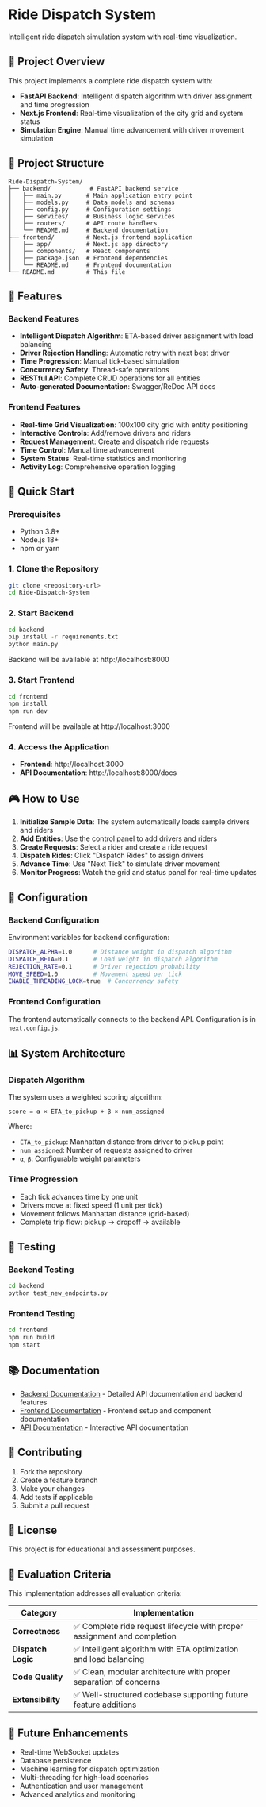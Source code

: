 # Ride Dispatch System

Intelligent ride dispatch simulation system with real-time visualization.

## 🚀 Project Overview

This project implements a complete ride dispatch system with:

- **FastAPI Backend**: Intelligent dispatch algorithm with driver assignment and time progression
- **Next.js Frontend**: Real-time visualization of the city grid and system status
- **Simulation Engine**: Manual time advancement with driver movement simulation

## 📁 Project Structure

```
Ride-Dispatch-System/
├── backend/           # FastAPI backend service
│   ├── main.py       # Main application entry point
│   ├── models.py     # Data models and schemas
│   ├── config.py     # Configuration settings
│   ├── services/     # Business logic services
│   ├── routers/      # API route handlers
│   └── README.md     # Backend documentation
├── frontend/         # Next.js frontend application
│   ├── app/          # Next.js app directory
│   ├── components/   # React components
│   ├── package.json  # Frontend dependencies
│   └── README.md     # Frontend documentation
└── README.md         # This file
```

## 🎯 Features

### Backend Features

- **Intelligent Dispatch Algorithm**: ETA-based driver assignment with load balancing
- **Driver Rejection Handling**: Automatic retry with next best driver
- **Time Progression**: Manual tick-based simulation
- **Concurrency Safety**: Thread-safe operations
- **RESTful API**: Complete CRUD operations for all entities
- **Auto-generated Documentation**: Swagger/ReDoc API docs

### Frontend Features

- **Real-time Grid Visualization**: 100x100 city grid with entity positioning
- **Interactive Controls**: Add/remove drivers and riders
- **Request Management**: Create and dispatch ride requests
- **Time Control**: Manual time advancement
- **System Status**: Real-time statistics and monitoring
- **Activity Log**: Comprehensive operation logging

## 🚀 Quick Start

### Prerequisites

- Python 3.8+
- Node.js 18+
- npm or yarn

### 1. Clone the Repository

```bash
git clone <repository-url>
cd Ride-Dispatch-System
```

### 2. Start Backend

```bash
cd backend
pip install -r requirements.txt
python main.py
```

Backend will be available at http://localhost:8000

### 3. Start Frontend

```bash
cd frontend
npm install
npm run dev
```

Frontend will be available at http://localhost:3000

### 4. Access the Application

- **Frontend**: http://localhost:3000
- **API Documentation**: http://localhost:8000/docs

## 🎮 How to Use

1. **Initialize Sample Data**: The system automatically loads sample drivers and riders
2. **Add Entities**: Use the control panel to add drivers and riders
3. **Create Requests**: Select a rider and create a ride request
4. **Dispatch Rides**: Click "Dispatch Rides" to assign drivers
5. **Advance Time**: Use "Next Tick" to simulate driver movement
6. **Monitor Progress**: Watch the grid and status panel for real-time updates

## 🔧 Configuration

### Backend Configuration

Environment variables for backend configuration:

```bash
DISPATCH_ALPHA=1.0      # Distance weight in dispatch algorithm
DISPATCH_BETA=0.1       # Load weight in dispatch algorithm
REJECTION_RATE=0.1      # Driver rejection probability
MOVE_SPEED=1.0          # Movement speed per tick
ENABLE_THREADING_LOCK=true  # Concurrency safety
```

### Frontend Configuration

The frontend automatically connects to the backend API. Configuration is in `next.config.js`.

## 📊 System Architecture

### Dispatch Algorithm

The system uses a weighted scoring algorithm:

```
score = α × ETA_to_pickup + β × num_assigned
```

Where:

- `ETA_to_pickup`: Manhattan distance from driver to pickup point
- `num_assigned`: Number of requests assigned to driver
- `α`, `β`: Configurable weight parameters

### Time Progression

- Each tick advances time by one unit
- Drivers move at fixed speed (1 unit per tick)
- Movement follows Manhattan distance (grid-based)
- Complete trip flow: pickup → dropoff → available

## 🧪 Testing

### Backend Testing

```bash
cd backend
python test_new_endpoints.py
```

### Frontend Testing

```bash
cd frontend
npm run build
npm start
```

## 📚 Documentation

- [Backend Documentation](backend/README.md) - Detailed API documentation and backend features
- [Frontend Documentation](frontend/README.md) - Frontend setup and component documentation
- [API Documentation](http://localhost:8000/docs) - Interactive API documentation

## 🤝 Contributing

1. Fork the repository
2. Create a feature branch
3. Make your changes
4. Add tests if applicable
5. Submit a pull request

## 📄 License

This project is for educational and assessment purposes.

## 🎯 Evaluation Criteria

This implementation addresses all evaluation criteria:

| Category           | Implementation                                                           |
| ------------------ | ------------------------------------------------------------------------ |
| **Correctness**    | ✅ Complete ride request lifecycle with proper assignment and completion |
| **Dispatch Logic** | ✅ Intelligent algorithm with ETA optimization and load balancing        |
| **Code Quality**   | ✅ Clean, modular architecture with proper separation of concerns        |
| **Extensibility**  | ✅ Well-structured codebase supporting future feature additions          |

## 🔮 Future Enhancements

- Real-time WebSocket updates
- Database persistence
- Machine learning for dispatch optimization
- Multi-threading for high-load scenarios
- Authentication and user management
- Advanced analytics and monitoring
